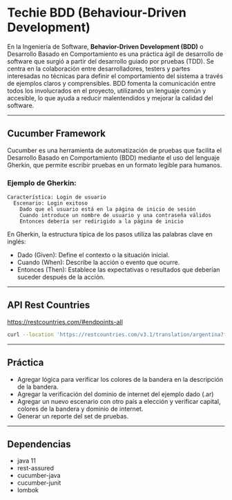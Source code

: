 # Techie BDD (Behaviour-Driven Development)
En la Ingeniería de Software, **Behavior-Driven Development (BDD)** o Desarrollo Basado en Comportamiento es una
práctica ágil de desarrollo de software que surgió a partir del desarrollo guiado
por pruebas (TDD). Se centra en la colaboración entre desarrolladores, testers y partes
interesadas no técnicas para definir el comportamiento del sistema a través de ejemplos claros y comprensibles. BDD
fomenta la comunicación entre todos los involucrados en el proyecto, utilizando un lenguaje común y accesible, lo que
ayuda a reducir malentendidos y mejorar la calidad del software.
***
## Cucumber Framework
Cucumber es una herramienta de automatización de pruebas que facilita el Desarrollo Basado en Comportamiento (BDD)
mediante el uso del lenguaje Gherkin, que permite escribir pruebas en un formato legible para humanos.

### Ejemplo de Gherkin:
```
Característica: Login de usuario
  Escenario: Login exitoso
    Dado que el usuario está en la página de inicio de sesión
    Cuando introduce un nombre de usuario y una contraseña válidos
    Entonces debería ser redirigido a la página de inicio
```
En Gherkin, la estructura típica de los pasos utiliza las palabras clave en inglés:
- Dado (Given): Define el contexto o la situación inicial.
- Cuando (When): Describe la acción o evento que ocurre.
- Entonces (Then): Establece las expectativas o resultados que deberían suceder después de la acción.
***


## API Rest Countries
https://restcountries.com/#endpoints-all

```bash
curl --location 'https://restcountries.com/v3.1/translation/argentina?fields=capital,flags,tld,population'
```
***

## Práctica
- Agregar lógica para verificar los colores de la bandera en la descripción de la bandera.
- Agregar la verificación del dominio de internet del ejemplo dado (.ar)
- Agregar un nuevo escenario con otro país a elección y verificar capital, colores de la bandera y dominio de internet.
- Generar un reporte del set de pruebas.
***
## Dependencias
- java 11
- rest-assured
- cucumber-java
- cucumber-junit
- lombok
